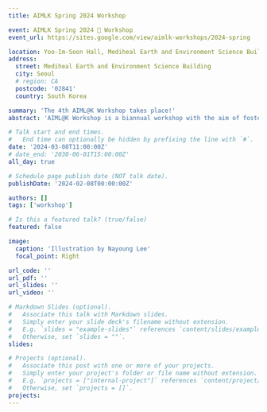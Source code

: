 ```yaml
---
title: AIMLK Spring 2024 Workshop

event: AIMLK Spring 2024 🌱 Workshop
event_url: https://sites.google.com/view/aimlk-workshops/2024-spring

location: Yoo-Im-Soon Hall, Mediheal Earth and Environment Science Building
address:
  street: Mediheal Earth and Environment Science Building
  city: Seoul
  # region: CA
  postcode: '02841'
  country: South Korea

summary: 'The 4th AIML@K Workshop takes place!'
abstract: 'AIML@K Workshop is a biannual workshop with the aim of fostering graduate student research presentation and discussion. Undergraduates, postdoctoral researchers and faculty members are also welcome to the workshop. In this particular event, AIML@K and Seismology Lab showcase interdisciplinary AI research in College of Science, Korea University.'

# Talk start and end times.
#   End time can optionally be hidden by prefixing the line with `#`.
date: '2024-03-08T11:00:00Z'
# date_end: '2030-06-01T15:00:00Z'
all_day: true

# Schedule page publish date (NOT talk date).
publishDate: '2024-02-08T00:00:00Z'

authors: []
tags: ['workshop']

# Is this a featured talk? (true/false)
featured: false

image:
  caption: 'Illustration by Nayoung Lee'
  focal_point: Right

url_code: ''
url_pdf: ''
url_slides: ''
url_video: ''

# Markdown Slides (optional).
#   Associate this talk with Markdown slides.
#   Simply enter your slide deck's filename without extension.
#   E.g. `slides = "example-slides"` references `content/slides/example-slides.md`.
#   Otherwise, set `slides = ""`.
slides:

# Projects (optional).
#   Associate this post with one or more of your projects.
#   Simply enter your project's folder or file name without extension.
#   E.g. `projects = ["internal-project"]` references `content/project/deep-learning/index.md`.
#   Otherwise, set `projects = []`.
projects:
---
```



<!-- 
Slides can be added in a few ways:

- **Create** slides using Wowchemy's [_Slides_](https://docs.hugoblox.com/managing-content/#create-slides) feature and link using `slides` parameter in the front matter of the talk file
- **Upload** an existing slide deck to `static/` and link using `url_slides` parameter in the front matter of the talk file
- **Embed** your slides (e.g. Google Slides) or presentation video on this page using [shortcodes](https://docs.hugoblox.com/writing-markdown-latex/).

Further event details, including page elements such as image galleries, can be added to the body of this page. -->
